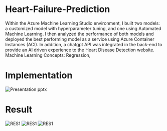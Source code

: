 # Heart-Failure-Prediction
Within the Azure Machine Learning Studio environment, I built two models: a customized model with hyperparameter tuning, and one using Automated Machine Learning. I then analyzed the performance of both models and deployed the best performing model as a service using Azure Container Instances (ACI).
In addition, a chatgpt API was integrated in the back-end to provide an AI driven experience to the Heart Disease Detection website.
Machine Learning Concepts: Regression, 
# Implementation
![Presentation pptx](https://github.com/SyedaSarah18/Heart-Failure-Prediction/assets/54178904/dc6b3099-f9ad-47a9-a593-df605550c4f3)
# Result
![RES1](https://github.com/SyedaSarah18/Heart-Failure-Prediction/assets/54178904/3fb82d4f-bda3-49b0-8d01-37d86a654a38)
![RES1](https://github.com/SyedaSarah18/Heart-Failure-Prediction/assets/54178904/844b1e4b-2485-45d0-988c-2e7cd1d17d7d)
![RES1](https://github.com/SyedaSarah18/Heart-Failure-Prediction/assets/54178904/1d4885ea-06e4-433c-97f1-e55511cb2f84)
